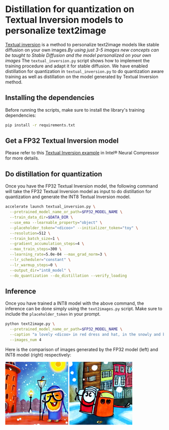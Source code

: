 # Distillation for quantization on Textual Inversion models to personalize text2image

[Textual inversion](https://arxiv.org/abs/2208.01618) is a method to personalize text2image models like stable diffusion on your own images._By using just 3-5 images new concepts can be taught to Stable Diffusion and the model personalized on your own images_
The `textual_inversion.py` script shows how to implement the training procedure and adapt it for stable diffusion.
We have enabled distillation for quantization in `textual_inversion.py` to do quantization aware training as well as distillation on the model generated by Textual Inversion method.

## Installing the dependencies

Before running the scripts, make sure to install the library's training dependencies:

```bash
pip install -r requirements.txt
```

## Get a FP32 Textual Inversion model

Please refer to this [Textual Inversion example](../README.md) in Intel® Neural Compressor for more details.

## Do distillation for quantization

Once you have the FP32 Textual Inversion model, the following command will take the FP32 Textual Inversion model as input to do distillation for quantization and generate the INT8 Textual Inversion model.

```bash
accelerate launch textual_inversion.py \
  --pretrained_model_name_or_path=$FP32_MODEL_NAME \
  --train_data_dir=$DATA_DIR \
  --use_ema --learnable_property="object" \
  --placeholder_token="<dicoo>" --initializer_token="toy" \
  --resolution=512 \
  --train_batch_size=1 \
  --gradient_accumulation_steps=4 \
  --max_train_steps=300 \
  --learning_rate=5.0e-04 --max_grad_norm=3 \
  --lr_scheduler="constant" \
  --lr_warmup_steps=0 \
  --output_dir="int8_model" \
  --do_quantization --do_distillation --verify_loading
```

## Inference

Once you have trained a INT8 model with the above command, the inference can be done simply using the `text2images.py` script. Make sure to include the `placeholder_token` in your prompt.

```bash
python text2image.py \
  --pretrained_model_name_or_path=$FP32_MODEL_NAME \
  --caption "a lovely <dicoo> in red dress and hat, in the snowly and brightly night, with many brighly buildings." \
  --images_num 4
```

Here is the comparison of images generated by the FP32 model (left) and INT8 model (right) respectively:

<img src="./images/FP32.png" width = "200" height = "200" alt="FP32" align=center />
<img src="./images/INT8.png" width = "200" height = "200" alt="FP32" align=center />

